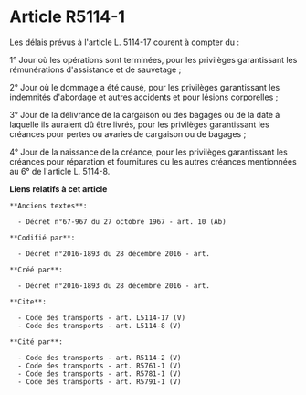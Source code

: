 # Article R5114-1

Les délais prévus à l'article L. 5114-17 courent à compter du : 

1° Jour où les opérations sont terminées, pour les privilèges garantissant les rémunérations d'assistance et de sauvetage ; 

2° Jour où le dommage a été causé, pour les privilèges garantissant les indemnités d'abordage et autres accidents et pour
lésions corporelles ; 

3° Jour de la délivrance de la cargaison ou des bagages ou de la date à laquelle ils auraient dû être livrés, pour les
privilèges garantissant les créances pour pertes ou avaries de cargaison ou de bagages ; 

4° Jour de la naissance de la créance, pour les privilèges garantissant les créances pour réparation et fournitures ou les
autres créances mentionnées au 6° de l'article L. 5114-8.

**Liens relatifs à cet article**

	**Anciens textes**:

	  - Décret n°67-967 du 27 octobre 1967 - art. 10 (Ab)

	**Codifié par**:

	  - Décret n°2016-1893 du 28 décembre 2016 - art.

	**Créé par**:

	  - Décret n°2016-1893 du 28 décembre 2016 - art.

	**Cite**:

	  - Code des transports - art. L5114-17 (V)
	  - Code des transports - art. L5114-8 (V)

	**Cité par**:

	  - Code des transports - art. R5114-2 (V)
	  - Code des transports - art. R5761-1 (V)
	  - Code des transports - art. R5781-1 (V)
	  - Code des transports - art. R5791-1 (V)
